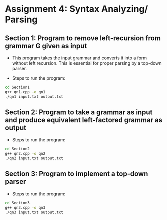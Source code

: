 # Assignment 4: Syntax Analyzing/ Parsing

## Section 1: Program to remove left-recursion from grammar G given as input

- This program takes the input grammar and converts it into a form without left recursion. This is essential for proper parsing by a top-down parser.

- Steps to run the program: 

```bash 
cd Section1
g++ qn1.cpp -o qn1
./qn1 input.txt output.txt 
```
## Section 2: Program to take a grammar as input and produce equivalent left-factored grammar as output

- Steps to run the program: 

```bash 
cd Section2
g++ qn2.cpp -o qn2
./qn2 input.txt output.txt 
```

## Section 3: Program to implement a top-down parser
- Steps to run the program: 

```bash 
cd Section3
g++ qn3.cpp -o qn3
./qn3 input.txt output.txt 
```
